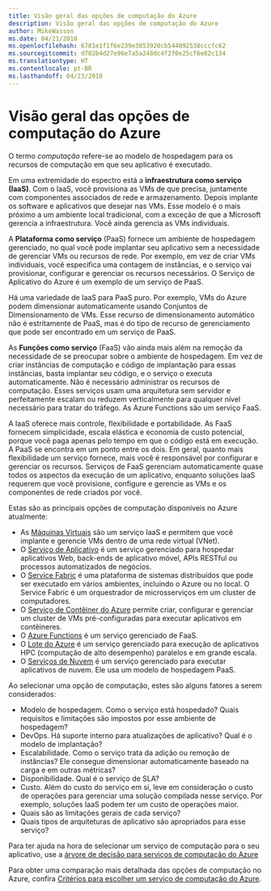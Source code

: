 ```yaml
---
title: Visão geral das opções de computação do Azure
description: Visão geral das opções de computação do Azure
author: MikeWasson
ms.date: 04/21/2018
ms.openlocfilehash: 6781e1f1f6e239e3853920cb544092538cccfc62
ms.sourcegitcommit: d702b4d27e96e7a5a248dc4f2f0e25cf6e82c134
ms.translationtype: HT
ms.contentlocale: pt-BR
ms.lasthandoff: 04/23/2018
---
```

# <a name="overview-of-azure-compute-options"></a>Visão geral das opções de computação do Azure

O termo *computação* refere-se ao modelo de hospedagem para os recursos de computação em que seu aplicativo é executado. 

Em uma extremidade do espectro está a **infraestrutura como serviço (IaaS)**. Com o IaaS, você provisiona as VMs de que precisa, juntamente com componentes associados de rede e armazenamento. Depois implante os software e aplicativos que desejar nas VMs. Esse modelo é o mais próximo a um ambiente local tradicional, com a exceção de que a Microsoft gerencia a infraestrutura. Você ainda gerencia as VMs individuais.  

A **Plataforma como serviço** (PaaS) fornece um ambiente de hospedagem gerenciado, no qual você pode implantar seu aplicativo sem a necessidade de gerenciar VMs ou recursos de rede. Por exemplo, em vez de criar VMs individuais, você especifica uma contagem de instâncias, e o serviço vai provisionar, configurar e gerenciar os recursos necessários. O Serviço de Aplicativo do Azure é um exemplo de um serviço de PaaS.

Há uma variedade de IaaS para PaaS puro. Por exemplo, VMs do Azure podem dimensionar automaticamente usando Conjuntos de Dimensionamento de VMs. Esse recurso de dimensionamento automático não é estritamente de PaaS, mas é do tipo de recurso de gerenciamento que pode ser encontrado em um serviço de PaaS.

As **Funções como serviço** (FaaS) vão ainda mais além na remoção da necessidade de se preocupar sobre o ambiente de hospedagem. Em vez de criar instâncias de computação e código de implantação para essas instâncias, basta implantar seu código, e o serviço o executa automaticamente. Não é necessário administrar os recursos de computação. Esses serviços usam uma arquitetura sem servidor e perfeitamente escalam ou reduzem verticalmente para qualquer nível necessário para tratar do tráfego. As Azure Functions são um serviço FaaS.

A IaaS oferece mais controle, flexibilidade e portabilidade. As FaaS fornecem simplicidade, escala elástica e economia de custo potencial, porque você paga apenas pelo tempo em que o código está em execução. A PaaS se encontra em um ponto entre os dois. Em geral, quanto mais flexibilidade um serviço fornece, mais você é responsável por configurar e gerenciar os recursos. Serviços de FaaS gerenciam automaticamente quase todos os aspectos da execução de um aplicativo, enquanto soluções IaaS requerem que você provisione, configure e gerencie as VMs e os componentes de rede criados por você.

Estas são as principais opções de computação disponíveis no Azure atualmente:

- As [Máquinas Virtuais](/azure/virtual-machines/) são um serviço IaaS e permitem que você implante e gerencie VMs dentro de uma rede virtual (VNet).
- O [Serviço de Aplicativo](/azure/app-service/app-service-value-prop-what-is) é um serviço gerenciado para hospedar aplicativos Web, back-ends de aplicativo móvel, APIs RESTful ou processos automatizados de negócios.
- O [Service Fabric](/azure/service-fabric/service-fabric-overview) é uma plataforma de sistemas distribuídos que pode ser executado em vários ambientes, incluindo o Azure ou no local. O Service Fabric é um orquestrador de microsserviços em um cluster de computadores. 
- O [Serviço de Contêiner do Azure](/azure/container-service/container-service-intro) permite criar, configurar e gerenciar um cluster de VMs pré-configuradas para executar aplicativos em contêineres.
- O [Azure Functions](/azure/azure-functions/functions-overview) é um serviço gerenciado de FaaS.
- O [Lote do Azure](/azure/batch/batch-technical-overview) é um serviço gerenciado para execução de aplicativos HPC (computação de alto desempenho) paralelos e em grande escala.
- O [Serviços de Nuvem](/azure/cloud-services/cloud-services-choose-me) é um serviço gerenciado para executar aplicativos de nuvem. Ele usa um modelo de hospedagem PaaS. 

Ao selecionar uma opção de computação, estes são alguns fatores a serem considerados:

- Modelo de hospedagem. Como o serviço está hospedado? Quais requisitos e limitações são impostos por esse ambiente de hospedagem? 
- DevOps. Há suporte interno para atualizações de aplicativo? Qual é o modelo de implantação?
- Escalabilidade. Como o serviço trata da adição ou remoção de instâncias? Ele consegue dimensionar automaticamente baseado na carga e em outras métricas? 
- Disponibilidade. Qual é o serviço de SLA? 
- Custo. Além do custo do serviço em si, leve em consideração o custo de operações para gerenciar uma solução compilada nesse serviço. Por exemplo, soluções IaaS podem ter um custo de operações maior.
- Quais são as limitações gerais de cada serviço? 
- Quais tipos de arquiteturas de aplicativo são apropriados para esse serviço? 

Para ter ajuda na hora de selecionar um serviço de computação para o seu aplicativo, use a [árvore de decisão para serviços de computação do Azure](./compute-decision-tree.md)

Para obter uma comparação mais detalhada das opções de computação no Azure, confira [Critérios para escolher um serviço de computação do Azure](./compute-comparison.md).
